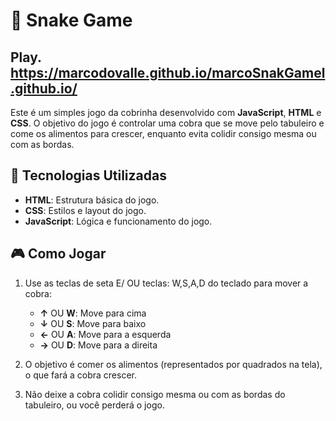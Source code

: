 # 🐍 Snake Game
## Play.  https://marcodovalle.github.io/marcoSnakGamel.github.io/

Este é um simples jogo da cobrinha desenvolvido com **JavaScript**, **HTML** e **CSS**. O objetivo do jogo é controlar uma cobra que se move pelo tabuleiro e come os alimentos para crescer, enquanto evita colidir consigo mesma ou com as bordas.



## 🚀 Tecnologias Utilizadas

- **HTML**: Estrutura básica do jogo.
- **CSS**: Estilos e layout do jogo.
- **JavaScript**: Lógica e funcionamento do jogo.

## 🎮 Como Jogar

1. Use as teclas de seta E/ OU teclas: W,S,A,D do teclado para mover a cobra:
   - **↑** OU  **W**: Move para cima
   - **↓** OU  **S**: Move para baixo
   - **←** OU  **A**: Move para a esquerda
   - **→** OU  **D**: Move para a direita

2. O objetivo é comer os alimentos (representados por quadrados na tela), o que fará a cobra crescer.

3. Não deixe a cobra colidir consigo mesma ou com as bordas do tabuleiro, ou você perderá o jogo.
